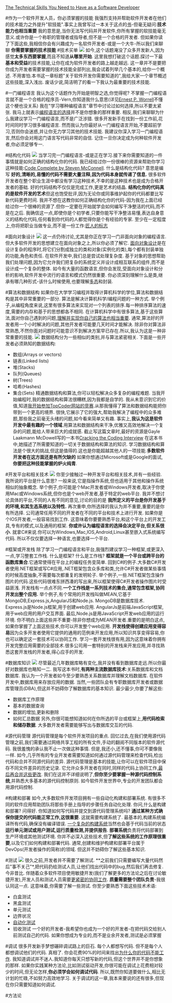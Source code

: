 [The Technical Skills You Need to Have as a Software Developer](https://dzone.com/articles/the-technical-skills-you-need-to-have-as-a-softwar)

#作为一个软件开发人员，你必须掌握的技能
我强烈支持并帮助软件开发者在他们的技术能力之外提升"软技能".事实上我曾写过一本关于这点的[书](http://simpleprogrammer.com/softskills)-但毫无疑问:**技术能力也相当重要**
我的意思是,当你无法写代码并开发软件,你所有掌握的软技能毫无意义.或许你是一个称职的管理者或指导者,但不是一个合格的开发者.
但如果你读了下面这些,我相信你会有兴趣成为一名软件开发者-或是一个大牛-所以我们来聊聊 **你需要掌握的技术技能**
#技术买单
![](https://spzone-simpleprogrammer.netdna-ssl.com/wp-content/uploads/2016/07/Technical-Skills-As-A-Software-Developer-1024x576.png)
如今,这个话题淹没了众多开发新人,因为感觉**太多东西要掌握**,而且不知道**从哪里开始**.
这里我想打破这个话题.探讨一下最**基本和受益**的技术技能,让你在成为软件开发者的路上越走越远.
这一章并不是要把你成为开发者需要掌握的技术技能全部列出,我会试着列举几个基本的,给你一个概述.
不用害怕.本书这一章标题"关于软件开发你需要知道的",我给大家一个章节概述这些技能,深入浅出.
废话少说,简洁明了的看一下我认为最重要的技术技能.

#一门编程语言
我认为这个话题作为开始是明智之选,你觉得呢?
不掌握一门编程语言就不是一个合格的程序员-Vern,你知道我什么意思(详见[Ernest P. Worrell](https://en.wikipedia.org/wiki/Ernest_P._Worrell)不懂这个梗也没关系)
我在"学习哪种编程语言"章节中讨论过如何选择,所以不要太紧张.
我马上就表示[编程语言的选择](https://simpleprogrammer.com/2013/12/02/programming-language-learn/)并不是你想象的那样重要.
相反,我们来聊聊为什么我建议学习一门编程语言,而不是广泛涉猎.
很多开发新手在找到一份工作前,花时间同时学习很多编程语言.
然而我认为你最好从一门编程语言开始,不要超前学习,否则你会迷惑,并让你无力学习其他的技术技能.
我建议你深入学习一门编程语言,然后你会对用这门语言写代码非常的自信.
记住一旦你决定成为何种软件开发者,你必须足够专一.

#结构化代码
![](https://spzone-simpleprogrammer.netdna-ssl.com/wp-content/uploads/2016/07/Depositphotos_25021863_l-2015-1-768x512.jpg)
当学习完一门编程语言-或是正在学习.接下来你需要知道的一件事情就是如何正确的结构化你的代码.
我已经给过你一份很棒的资源来帮助你学习这种技能:[Code Complete by Steven McConnell](http://www.amazon.com/exec/obidos/ASIN/0735619670/makithecompsi-20).
什么是结构化代码?
意思是编写 **好的,清晰的,易懂的代码不需要大量注释,因为代码本身就传递了信息.**
很多软件开发者在整个职业生涯中都没有学习这种技术,不幸的是这种技术也是成为合格开发者的基础.
好的代码结构不仅仅是完成工作,更是艺术的结晶.
**结构化你的代码真的是软件开发的艺术**但这也饱受批评,因为无论你或同事维护起你的代码都要比写新代码更费时间.
我并不想在这教你如何正确结构化你的代码-因为我在上面已经给过你一个很棒的资源了.但你一定要在开始就学会如何编写干净整洁的代码,而不是在之后.
我确信这一点,即使你是个初学者,只要你能写干净整洁易懂,表达自身意义的结构化代码,任何看到你代码的人都觉得你是个有经验的专家.
至少在一定程度上,你将把职业当做专业,而不是一份工作:[匠人的标志](http://www.amazon.com/exec/obidos/ASIN/0137081073/makithecompsi-20)

#面向对象设计
![](https://spzone-simpleprogrammer.netdna-ssl.com/wp-content/uploads/2016/07/OOD-768x768.png)
这一点仍待讨论,尤其是你正在学习一门非面向对象的编程语言.但大多软件开发的思想建立在面向对象之上,所以你必须了解它.
[面向对象设计](http://www.amazon.com/exec/obidos/ASIN/020189551X/makithecompsi-20)是在设计复杂的程序时,将它们分割成独立的类和对象(实例化的类),每个都有封装单独的功能,角色和责任.
在软件开发中,我们总是尝试处理复杂度.
基于对象的思想帮助我们处理问题,因为它允许我们把复杂的系统定义并设计成相互联系的组件,而不是设计成一个复杂的整体.
如今有大量的函数语言,但你会发现,受面向对象设计和分析的影响,软件开发中流行的语言和模式仍然很重要.
你必须深刻理解什么是类,继承有哪几种形式-该什么时候使用,也要理解[多态](https://simpleprogrammer.com/2013/01/13/so-you-think-you-can-polymorph/)和封装.

#算法和数据结构
如果你在大学学习编程并取得计算机科学的学位,算法和数据结构是其中非常重要的一部分.
算法是解决计算机科学/编程问题的一种方式.
举个例子,从编程角度来说,这里有很多算法来实现对一个列表的排序.每一种排序算法的速度,需要的内存和基于的思想都各不相同.
在计算机科学中有很多算法,基于这些算法,面对你自己遇到的问题,[理解并实现你自己的算法也相当重要](https://simpleprogrammer.com/2011/01/08/solving-problems-breaking-it-down/).
通常,算法好的开发者用一个小时解决的问题,其他开发者可能要几天时间才能解决.
除非你对算法非常熟悉,不然你面对问题时可能意识不到解决方案早已存在.所以,我认为这是一种非常重要的技能.
![](https://spzone-simpleprogrammer.netdna-ssl.com/wp-content/uploads/2016/07/Untitled-3-768x432.png)
数据结构分为一些相似的类别,并与算法紧密相关.
下面是一些开发者必须熟知的数据结构:
* 数组(Arrays or vectors)
* 链表(Linked lists)
* 堆(Stacks)
* 队列(Queues)
* 树(Trees)
* 哈希(Hashes)
* 集合(Sets)
精通数据结构和算法,你可以轻松解决众多复杂的编程难题.
当我开始编程时,我的数据结构和算法很糟糕,因为我都是自学的.
我从未意识到它的价值,知道[我开始参加TopCoder网站的竞赛](https://simpleprogrammer.com/2010/04/02/so-you-want-to-become-a-better-programmer-topcoder/).从那我懂得了算法和数据结构能把你带到一个更高的境界.
很快,它展示了它的强大,帮助我解决了编程中的众多难题,那些我之前毫无头绪的问题,如今看来简单又有趣.
事实上,**我认为这是软件开发中最有趣的一个领域**.用算法和数据结构来干净,优雅又高效地解决一个复杂的问题,能给人带来巨大的成就感.
截止写这篇文章时,最好的资源是Gayle Laakmann McDowell写的一本书[Cracking the Coding Interview](http://www.amazon.com/exec/obidos/ASIN/0984782850/makithecompsi-20)
在这本书中,她描述了所需要知道的一切关于数据结构和算法的知识.
学习数据结构和算法是个很大的挑战,但这是值得的.这也是你能超越其他人的一项技能.**多数软件开发者在这方面还是有所欠缺的**
如果你想通过Microsoft或是Google的面试,**你要把这种技能掌握的炉火纯青**.

#开发平台和相关技术
![](https://spzone-simpleprogrammer.netdna-ssl.com/wp-content/uploads/2016/07/Untitled-4-768x432.png)
你至少接触过一种开发平台和相关技术,并有一些经验.
我所说的平台是什么意思?
一般来说,它是指操作系统,但也适用于其他和操作系统相似的抽象概念.
举个例子,你可能是个Mac开发者或Windows开发者,取决于你使用Mac或Windows系统,但你也是个web开发者,基于特定的web平台.
我并不想讨论具体的平台,不同的人有不同的意见,讨论的目的是 **我所定义的平台是你开发基于的环境,和其生态系统以及特性.**
再次重申,你所选择的我认为并不重要,重要的是你有所选择.
公司通常任用不同的开发者在不同的平台和技术上进行开发.
如果你是个IOS开发者,一般容易找到工作.
这意味着你要要熟悉平台,和这个平台上的开发工具,专有的模式,以及通用的框架.
**你或许认为编程语言的选择会决定平台,但关系很小**.
就拿C#来说.你可以为Windows,Mac,IOS,Android,Linux甚至嵌入式系统编写代码.
所以不仅仅要选择一种语言,也要选择一个平台.

#框架或开发栈
除了学习一门编程语言和平台,我强烈建议学习一种框架,或更深入一点,学习整套工作栈.
什么是框架?
什么是工作栈?
**框架就是一个平台或跨平台的函数库集合**.它通常使得在平台上的编程任务变简单.
回到C#的例子.大多数C#开发者使用.NET框架或写C#应用,.NET框架包含众多库和类,允许C#开发者做某些事情的时候高度抽象,不需要每次都重复的发明轮子.
举个例子,一些.NET框架包含操作图片的代码.这些代码很难东拼西凑的写出来,所以框架使得C#开发者操作图片时受益匪浅.
开发栈有一点点不同.**一个工作栈是一系列技术的集合,通常包含框架,协同开发出整个应用.**
举个例子,有个常用的开发栈叫做MEAN,它基于MongoDB,Express.js,AngularJS和Node.js.
MongoDB是数据库技术.
Express.js是Node.js框架,用于创建web应用.
AngularJs是前端JavaScript框架,用于web应用的用户交互界面.
最后,Node.js是用JavaScript开发web应用的运行环境.
你不明白上面这些并不重要-除非你想成为MEAN开发者.重要的是明白这点,如果你掌握了上面这些技术,你可以开发整个web应用.
**开发栈使得创建应用变得容易**因为众多开发者使用它提供的通用的范例来开发应用,所以知识共享变得容易,你也可以确定这一套技术可以协同工作.
学习一套开发栈很有用,因为这意味着你拥有开发完整应用需要的全部技术.很多公司用一套特别的开发栈来开发应用,并寻找熟悉这套开发栈的开发者,得心应手的开发.

#数据库知识
![](https://spzone-simpleprogrammer.netdna-ssl.com/wp-content/uploads/2016/07/Depositphotos_67844789_l-2015-2-768x768.jpg)
尽管最近几年数据库略有变化,我并没有看到数据库走远.所以你最好对数据库也略知一二.
我写这本书时,**有两种主流数据库技术**:关系数据库和文档数据库.
我认为一个开发者如今至少要熟悉关系数据库并理解文档数据库.
在软件开发中,数据库用来存放应用的数据.
当然,一些团队会有专职数据库开发者或数据库管理员(DBA),但这并不妨碍你了解数据库的基本知识.
最少最少,你要了解这些:
* 数据库工作原理
* 基本的数据查询
* 数据的增加,更新和删除
* 如何汇总数据
另外,你很可能想知道如何在你所选的平台或框架上,**用代码检索和储存数据**.
大多数开发者需要能够写出与数据库交互的代码.

#源代码管理
源代码管理是每个软件开发项目的重点.
回忆过去,在我们使用源代码管理之前,我们需要通过网络共享工程的所有文件,手动的翻阅不同版本的软件源代码.
我很羞愧的承认我不止一次做这种事情.
但是,我还小,还不懂事,你可不要像我一样.
如今,几乎所有的专业开发者需要知道如何通过源代码管理来检查代码,检出代码和合并不同源代码的差异.
源代码管理是基本的技能,让你可以在软件项目中保存不同文件差异的历史记录.
它允许众多开发者在同时,同样的代码上协同工作,[最后再合并这些更改](https://simpleprogrammer.com/2010/06/02/merge-in-merge-out/).
我们在这并不详细说明了,**但你至少要掌握一种源代码控制系统**,并熟悉大多基本的源代码控制原则.
如今软件开发世界中,专业的开发团队都会用源代码控制.

#构建和部署
如今,大多数软件开发项目拥有一些自动化构建和部署系统.
有很多不同的软件应用帮助团队将那些手册上指导的步骤任务自动化处理.
你问,什么是构建和部署?
问得好.
你知道如何写代码并提交到源代码管理系统吗?
**通过某种方式确保你提交的代码能正常工作,这很重要**.
这就需要构建系统了.
最基本的,构建系统编译所有代码,确保没有编译错误.
[一个复杂的构建系统](https://simpleprogrammer.com/2010/09/03/one-build-to-rule-them-all/)当然也会基于代码当前的状态 **运行单元测试或用户测试,运行质量检测,并提供报告**.
**部署系统**负责将代码部署到生产环境或其他测试环境.
你并不必深入这些技术,但**了解这些系统的工作原理很重要**,以及它们如何构建和部署代码.
通常,创建和维护构建和部署平台属于DevOps(开发者操作的简称)的领域.
但这并不妨碍你了解这些基本知识.

#测试
![](https://spzone-simpleprogrammer.netdna-ssl.com/wp-content/uploads/2016/07/qka-1024x576.png)
很久之前,开发者并不需要了解测试.
**之前我们只需要编写大量代码然后"事不关己"*,把代码扔给测试人员,让他们找出代码中的bug,然后我们再去修复.
今非昔比.
伴随着众多软件项目使用敏捷开发(我们了解更多的方法论之后在讨论敏捷开发),开发人员和测试人员需要[更紧密的协同工作](https://simpleprogrammer.com/2010/06/16/agile-testing-is-different/).
**质量需要整个团队负责**-我很认同这一点.
这意味着,你需要了解一些测试.
你至少要熟悉下面这些技术术语:
* 白盒测试
* 黑盒测试
* 单元测试
* 边界状况
* [自动化测试](https://simpleprogrammer.com/getting-up-to-bat-series/)
* 验收测试
一个好的开发者-我希望你也成为一个好的开发者-在把代码交给别人前测试自己的代码.
如果你想成为专业的,而不是业余开发者,测试是必须掌握

#调试
很多开发新手梦想碾碎调试路上的巨石.
每个人都想写代码.
但不是每个人都想调试他们的代码.
真相了.
你会花费90%的时间来找出[为什么你的代码不能工作](https://simpleprogrammer.com/2011/06/17/the-debugger-mindset/).
我知道调试并不迷人.我知道你每天只想写新的代码,但这个世界并不是你想象的那样.
如果你实践某种方法论,比如测试驱动开发,你很可能在调试上花费相对较少的时间,但无论怎样,**你必须学会如何调试代码**.
所以,既然你知道要做什么,相比无计划的忙碌,不如努力高效地学习.
关于调试的这一章,我本来要说的还有很多,但现在你只需要知道如何调试.

#方法论